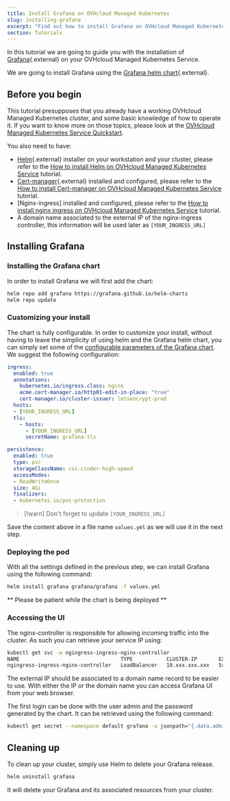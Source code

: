 ```yaml
---
title: Install Grafana on OVHcloud Managed Kubernetes
slug: installing-grafana
excerpt: "Find out how to install Grafana on OVHcloud Managed Kubernetes"
section: Tutorials
---
```


<style>
 pre {
     font-size: 14px;
 }
 pre.console {
   background-color: #300A24; 
   color: #ccc;
   font-family: monospace;
   padding: 5px;
   margin-bottom: 5px;
 }
 pre.console code {
   border: solid 0px transparent;
   font-family: monospace !important;
   font-size: 0.75em;
   color: #ccc;
 }
 .small {
     font-size: 0.75em;
 }
</style>

In this tutorial we are going to guide you with the installation of [Grafana](https://grafana.com/){.external} on your OVHcloud Managed Kubernetes Service.

We are going to install Grafana using the [Grafana helm chart](https://github.com/grafana/helm-charts){.external}.

## Before you begin

This tutorial presupposes that you already have a working OVHcloud Managed Kubernetes cluster, and some basic knowledge of how to operate it. If you want to know more on those topics, please look at the [OVHcloud Managed Kubernetes Service Quickstart](../deploying-hello-world/).

You also need to have:
* [Helm](https://docs.helm.sh/){.external} installer on your workstation and your cluster, please refer to the [How to install Helm on OVHcloud Managed Kubernetes Service](../installing-helm/) tutorial.
* [Cert-manager](https://cert-manager.io/){.external} installed and configured, please refer to the [How to install Cert-manager on OVHcloud Managed Kubernetes Service](../installing-cert-manager) tutorial.
* [Nginx-ingress] installed and configured, please refer to the [How to install nginx ingress on OVHcloud Managed Kubernetes Service](../installing-nginx-ingress) tutorial.
* A domain name associated to the external IP of the nginx-ingress controller, this information will be used later as `[YOUR_INGRESS_URL]`

## Installing Grafana

### Installing the Grafana chart

In order to install Grafana we will first add the chart:

```bash
helm repo add grafana https://grafana.github.io/helm-charts
helm repo update
```

### Customizing your install

The chart is fully configurable. In order to customize your install, without having to leave the simplicity of using helm and the Grafana helm chart, you can simply set some of the [configurable parameters of the Grafana chart](https://github.com/grafana/helm-charts/tree/main/charts/grafana#configuration). We suggest the following configuration:

```yaml
ingress:
  enabled: true
  annotations:
    kubernetes.io/ingress.class: nginx
    acme.cert-manager.io/http01-edit-in-place: "true"
    cert-manager.io/cluster-issuer: letsencrypt-prod
  hosts:
  - [YOUR_INGRESS_URL]
  tls:
    - hosts:
      - [YOUR_INGRESS_URL]
      secretName: grafana-tls

persistence:
  enabled: true
  type: pvc
  storageClassName: csi-cinder-high-speed
  accessModes:
  - ReadWriteOnce
  size: 4Gi
  finalizers:
  - kubernetes.io/pvc-protection
```

> [!warn]
> Don't forget to update `[YOUR_INGRESS_URL]`

Save the content above in a file name `values.yml` as we will use it in the next step.

### Deploying the pod

With all the settings defined in the previous step, we can install Grafana using the following command:

```bash
helm install grafana grafana/grafana -f values.yml
```
** Please be patient while the chart is being deployed **

### Accessing the UI

The nginx-controller is responsible for allowing incoming traffic into the cluster. As such you can retrieve your service IP using:

```bash
kubectl get svc -w ngingress-ingress-nginx-controller
NAME                                 TYPE           CLUSTER-IP       EXTERNAL-IP      PORT(S)                      AGE
ngingress-ingress-nginx-controller   LoadBalancer   10.xxx.xxx.xxx   5x.xxx.xxx.xxx   80:30248/TCP,443:30857/TCP   138m
```

The external IP should be associated to a domain name record to be easier to use.
With either the IP or the domain name you can access Grafana UI from your web browser.

The first login can be done with the user admin and the password generated by the chart. It can be retrieved using the following command:

```bash
kubectl get secret --namespace default grafana -o jsonpath="{.data.admin-password}" | base64 --decode ; echo
```

## Cleaning up

To clean up your cluster, simply use Helm to delete your Grafana release.

```bash
helm uninstall grafana
```

It will delete your Grafana and its associated resources from your cluster.
